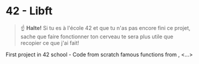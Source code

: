 # 42 - Libft

> :point_up: **Halte!**
> Si tu es à l'école 42 et que tu n'as pas encore fini ce projet, sache que faire fonctionner ton cerveau te sera plus utile que recopier ce que j'ai fait!

First project in 42 school - Code from scratch famous functions from <stdlib>, <...>
